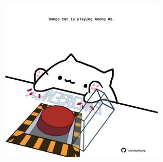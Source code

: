 <!-- built at 12/02/2022, 17:01:10 UTC -->
<p align="center">
  <img width="500" height="500" src="./ReadmeImage.svg">
</p>

